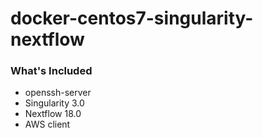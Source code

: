 # docker-centos7-singularity-nextflow

### What's Included
- openssh-server
- Singularity 3.0
- Nextflow 18.0
- AWS client